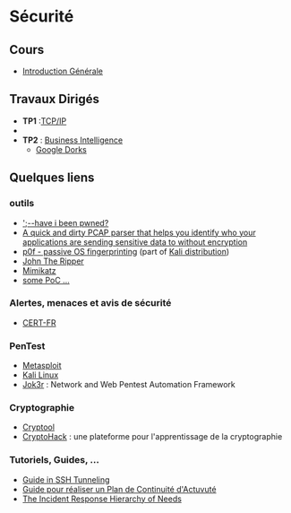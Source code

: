# Sécurité

## Cours
* [Introduction Générale](https://github.com/truillet/ups/blob/master/m2issd/cours/Introduction_Generale.pdf)
<!--
* [Introduction to Python](https://github.com/truillet/ups/blob/master/m2issd/cours/python.pdf)
* [1 - Reconnaissance (OSINT)](https://github.com/truillet/ups/blob/master/m2issd/cours/OSINT_Reconnaissance.pdf)
* [2 - Scanning](https://github.com/truillet/ups/blob/master/m2issd/cours/scanning.pdf)
* [3 - Gaining, Maintaining access & covering tracks](https://github.com/truillet/ups/blob/master/m2issd/cours/Gaining%20Access.pdf)
-->
## Travaux Dirigés

* **TP1** :[TCP/IP]()
* 
* **TP2** : [Business Intelligence](https://github.com/truillet/ups/blob/master/m2issd/td/TP2_BUSINT.pdf)
   * [Google Dorks](https://www.exploit-db.com/google-hacking-database)
<!--
* **TP2** : [Cryptographie](https://github.com/truillet/ups/blob/master/m2issd/td/TP2_Cryptographie.1.7.pdf)
   * stéganographie : un article sur [medium.com](https://medium.com/@z3roTrust/the-threat-of-digital-steganography-cloaked-malware-to-u-s-critical-infrastructure-systems-f0a8eb81a9e8)
* **TP3** : [Python et le framework scapy](https://github.com/truillet/ups/blob/master/m2issd/td/TP3_Python_Scapy.pdf)
   * articles de GNU Linux Mag : [partie 1](https://www.gnulinuxmag.com/scapy-le-couteau-suisse-python-pour-le-reseau-partie-1-2/) et [partie 2](https://www.gnulinuxmag.com/scapy-le-couteau-suisse-python-pour-le-reseau-partie-2-2/)
-->
## Quelques liens
### outils
* [';--have i been pwned?](https://haveibeenpwned.com)
* [A quick and dirty PCAP parser that helps you identify who your applications are sending sensitive data to without encryption](https://github.com/danielmiessler/Caparser)
* [p0f - passive OS fingerprinting](https://lcamtuf.coredump.cx/p0f3) (part of [Kali distribution](https://tools.kali.org/information-gathering/p0f))
* [John The Ripper](https://www.openwall.com/john)
* [Mimikatz](http://blog.gentilkiwi.com/mimikatz)
* [some PoC ...](https://samy.pl)

### Alertes, menaces et avis de sécurité
* [CERT-FR](https://www.cert.ssi.gouv.fr)

### PenTest
* [Metasploit](https://www.metasploit.com)
* [Kali Linux](https://www.kali.org)
* [Jok3r](https://hakin9.org/jok3r-v3-beta-2-network-and-web-pentest-automation-framework/) : Network and Web Pentest Automation Framework

### Cryptographie
* [Cryptool](https://www.cryptool.org/en)
* [CryptoHack](https://cryptohack.org) : une plateforme pour l'apprentissage de la cryptographie

### Tutoriels, Guides, ...
* [Guide in SSH Tunneling](https://www.hackingarticles.in/comprehensive-guide-on-ssh-tunneling)
* [Guide pour réaliser un Plan de Continuité d'Actuvuté](http://www.sgdsn.gouv.fr/uploads/2016/10/guide-pca-sgdsn-110613-normal.pdf)
* [The Incident Response Hierarchy of Needs](https://github.com/swannman/ircapabilities)
